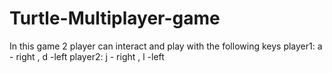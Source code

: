 # Turtle-Multiplayer-game

In this game 2 player can interact and play with the following keys
player1: a - right   , d  -left
player2: j - right   , l  -left
